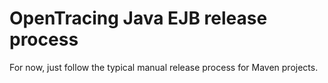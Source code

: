 # OpenTracing Java EJB release process

For now, just follow the typical manual release process for Maven projects.
